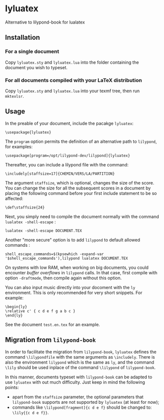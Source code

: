 # lyluatex
Alternative to lilypond-book for lualatex


## Installation

### For a single document

Copy `lyluatex.sty` and `lyluatex.lua` into the folder containing the document you wish to typeset.

### For all documents compiled with your LaTeX distribution

Copy `lyluatex.sty` and `lyluatex.lua` into your texmf tree, then run `mktexlsr`.


## Usage

In the preable of your document, include the pacakge `lyluatex`:

    \usepackage{lyluatex}
    
The `program` option permits the definition of an alternative path to `lilypond`, for examples:

    \usepackage[program=/opt/lilypond-dev/lilypond]{lyluatex}

Thereafter, you can include a lilypond file with the command:

    \includely[staffsize=17]{CHEMIN/VERS/LA/PARTITION}

The argument `staffsize`, which is optional, changes the size of the score.  You can change the size for all the subsequent scores in a document by placing the following command before your first include statement to be so affected:

    \def\staffsize{24}

Next, you simply need to compile the document normally with the command `lualatex -shell-escape` :

    lualatex -shell-escape DOCUMENT.TEX

Another "more secure" option is to add `lilypond` to default allowed commands :

    shell_escape_commands=$(kpsewhich -expand-var '$shell_escape_commands'),lilypond lualatex DOCUMENT.TEX

On systems with low RAM, when working on big documents, you could encounter *buffer overflows* in `lilypond` calls. In that case, first compile with option `-draftmode`, then compile again without this option.

You can also input music directly into your docoment with the `ly` environment.  This is only recommended for very short snippets.  For example:

    \begin{ly}
    \relative c' { c d e f g a b c }
    \end{ly}

See the document `test.en.tex` for an example.


## Migration from `lilypond-book`

In order to facilitate the migration from `lilypond-book`, `lyluatex` defines the command `\lilypondfile` with the same arguments as `\includely`.  There is also the environment `lilypond` which is the same as `ly`, and the command `\lily` should be used inplace of the command `\lilypond` of `lilypond-book`.

In this manner, documents typeset with `lilypond-book` can be adapted to use `lyluatex` with out much difficulty.  Just keep in mind the following points:

- apart from the `staffsize` parameter, the optional parameters that `lilypond-book` supports are not supported by `lyluatex` (at least for now);
- commands like `\lilypond[fragment]{c d e f}` should be changed to: `\lily{{c d e f}}`.
